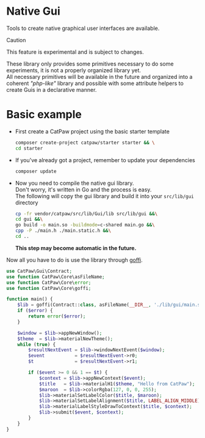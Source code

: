 # Native Gui

Tools to create native graphical user interfaces are available.


> [!CAUTION]
> This feature is experimental and is subject to changes.


These library only provides some primitives necessary to do some experiments, it is not a properly organized library yet.\
All necessary primitives will be available in the future and organized into a coherent _"php-like"_ library and possible with some attribute helpers to create Guis in a declarative manner.

# Basic example


- First create a CatPaw project using the basic starter template
  ```sh
  composer create-project catpaw/starter starter && \
  cd starter
  ```
- If you've already got a project, remember to update your dependencies
  ```sh
  composer update
  ```
- Now you need to compile the native gui library.\
  Don't worry, it's written in Go and the process is easy.\
  The following will copy the gui library and build it into your `src/lib/gui` directory
  ```sh
  cp -fr vendor/catpaw/src/lib/Gui/lib src/lib/gui &&\
  cd gui &&\
  go build -o main.so -buildmode=c-shared main.go &&\
  cpp -P ./main.h ./main.static.h &&\
  cd ..
  ```
  __This step may become automatic in the future.__

Now all you have to do is use the library through [goffi](./28.goffi.md).

```php
use CatPaw\Gui\Contract;
use function CatPaw\Core\asFileName;
use function CatPaw\Core\error;
use function CatPaw\Core\goffi;

function main() {
    $lib = goffi(Contract::class, asFileName(__DIR__, './lib/gui/main.so'))->try($error);
    if ($error) {
        return error($error);
    }

    $window = $lib->appNewWindow();
    $theme  = $lib->materialNewTheme();
    while (true) {
        $resultNextEvent = $lib->windowNextEvent($window);
        $event           = $resultNextEvent->r0;
        $t               = $resultNextEvent->r1;

        if ($event >= 0 && 1 == $t) {
            $context = $lib->appNewContext($event);
            $title   = $lib->materialH1($theme, "Hello from CatPaw");
            $maroon  = $lib->colorRgba(127, 0, 0, 255);
            $lib->materialSetLabelColor($title, $maroon);
            $lib->materialSetLabelAlignment($title, LABEL_ALIGN_MIDDLE);
            $lib->materialLabelStyleDrawToContext($title, $context);
            $lib->submit($event, $context);
        }
    }
}
```
